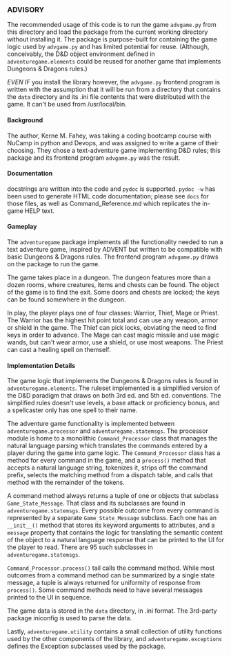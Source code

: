 ﻿### ADVISORY

The recommended usage of this code is to run the game `advgame.py` from this
directory and load the package from the current working directory without
installing it. The package is purpose-built for containing the game logic used
by `advgame.py` and has limited potential for reuse. (Although, conceivably, the
D&D object environment defined in `adventuregame.elements` could be reused for
another game that implements Dungeons & Dragons rules.)

*EVEN IF* you install the library however, the `advgame.py` frontend program is
written with the assumption that it will be run from a directory that contains
the `data` directory and its .ini file contents that were distributed with the
game. It can't be used from /usr/local/bin.


#### Background

The author, Kerne M. Fahey, was taking a coding bootcamp course with NuCamp
in python and Devops, and was assigned to write a game of their choosing.
They chose a text-adventure game implementing D&D rules; this package and its
frontend program `advgame.py` was the result.


#### Documentation

docstrings are written into the code and `pydoc` is supported. `pydoc -w` has
been used to generate HTML code documentation; please see `docs` for those
files, as well as Command_Reference.md which replicates the in-game HELP text.


#### Gameplay

The `adventuregame` package implements all the functionality needed to run a
text adventure game, inspired by ADVENT but written to be compatible with basic
Dungeons & Dragons rules. The frontend program `advgame.py` draws on the package
to run the game.

The game takes place in a dungeon. The dungeon features more than a dozen rooms,
where creatures, items and chests can be found. The object of the game is to
find the exit. Some doors and chests are locked; the keys can be found somewhere
in the dungeon.

In play, the player plays one of four classes: Warrior, Thief, Mage or
Priest. The Warrior has the highest hit point total and can use any weapon,
armor or shield in the game. The Thief can pick locks, obviating the need to
find keys in order to advance. The Mage can cast magic missile and use magic
wands, but can't wear armor, use a shield, or use most weapons. The Priest can
cast a healing spell on themself.


#### Implementation Details

The game logic that implements the Dungeons & Dragons rules is found in
`adventuregame.elements`. The ruleset implemented is a simplified version of the
D&D paradigm that draws on both 3rd ed. and 5th ed. conventions. The simplified
rules doesn't use levels, a base attack or proficiency bonus, and a spellcaster
only has one spell to their name.

The adventure game functionality is implemented between `adventuregame.processor`
and `adventuregame.statemsgs`. The processor module is home to a monolithic
`Command_Processor` class that manages the natural language parsing which
translates the commands entered by a player during the game into game logic.
The `Command_Processor` class has a method for every command in the game, and a
`process()` method that accepts a natural language string, tokenizes it, strips
off the command prefix, selects the matching method from a dispatch table, and
calls that method with the remainder of the tokens.

A command method always returns a tuple of one or objects that subclass
`Game_State_Message`. That class and its subclasses are found in
`adventuregame.statemsgs`. Every possible outcome from every command is
represented by a separate `Game_State_Message` subclass. Each one has an
`__init__()` method that stores its keyword arguments to attributes, and a
`message` property that contains the logic for translating the semantic content of
the object to a natural language response that can be printed to the UI for the
player to read. There are 95 such subclasses in `adventuregame.statemsgs`.

`Command_Processor.process()` tail calls the command method. While most outcomes
from a command method can be summarized by a single state message, a tuple is
always returned for uniformity of response from `process()`. Some command methods
need to have several messages printed to the UI in sequence.

The game data is stored in the `data` directory, in .ini format. The 3rd-party
package iniconfig is used to parse the data.

Lastly, `adventuregame.utility` contains a small collection of utility
functions used by the other components of the library, and
`adventuregame.exceptions` defines the Exception subclasses used by the package.

